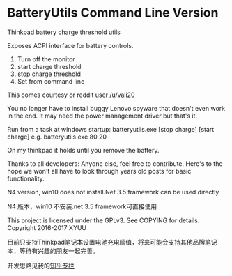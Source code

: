# BatteryUtils Command Line Version

Thinkpad battery charge threshold utils

Exposes ACPI interface for battery controls.

1. Turn off the monitor
2. start charge threshold
3. stop charge threshold
4. Set from command line

This comes courtesy or reddit user /u/vali20

You no longer have to install buggy Lenovo spyware that doesn't even work in the end. It may need the power management driver but that's it.

Run from a  task at windows startup: batteryutils.exe [stop charge] [start charge]
e.g. batteryutils.exe 80 20

On my thinkpad it holds until you remove the battery.

Thanks to all developers: Anyone else, feel free to contribute. Here's to the hope we won't all have to look through years old posts for basic functionality.






N4 version, win10 does not install.Net 3.5 framework can be used directly

N4 版本，win10 不安装.net 3.5 framework可直接使用

This project is licensed under the GPLv3. See COPYING for details.
Copyright 2016-2017 XYUU

目前只支持Thinkpad笔记本设置电池充电阈值，将来可能会支持其他品牌笔记本，等待有兴趣的朋友一起完善。

开发思路见我的[知乎专栏](https://zhuanlan.zhihu.com/p/20706403)
